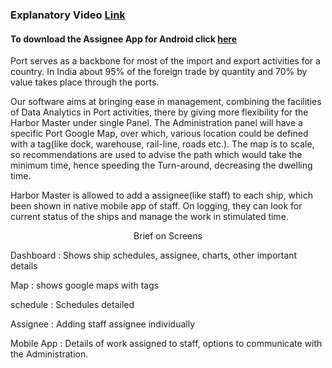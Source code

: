 ### Explanatory Video [Link](https://youtu.be/Nf9c5WL1U3U)
<h4>To download the Assignee App for Android click <a href="https://exp-shell-app-assets.s3.us-west-1.amazonaws.com/android/%40harkishen/move_hack2-b2671b6a9e6aabac8c05773915e0e5b4-signed.apk">here</a></h4>

Port serves as a backbone for most of the import and export activities for a country. In India about 95% of the foreign trade by quantity and 70% by value takes place through the ports.

Our software aims at bringing ease in management, combining the facilities of Data Analytics in Port activities, there by giving more flexibility for the Harbor Master under single Panel. The Administration panel will have a specific Port Google Map, over which, various location could be defined with a tag(like dock, warehouse, rail-line, roads etc.). The map is to scale, so recommendations are used to advise the path which would take the minimum time, hence speeding the Turn-around, decreasing the dwelling time.

Harbor Master is allowed to add a assignee(like staff) to each ship, which been shown in native mobile app of staff. On logging, they can look for current status of the ships and manage the work in stimulated time.

<center> Brief on Screens </center>

Dashboard : Shows ship schedules, assignee, charts, other important details

Map : shows google maps with tags

schedule : Schedules detailed

Assignee : Adding staff assignee individually

Mobile App : Details of work assigned to staff, options to communicate with the Administration.
